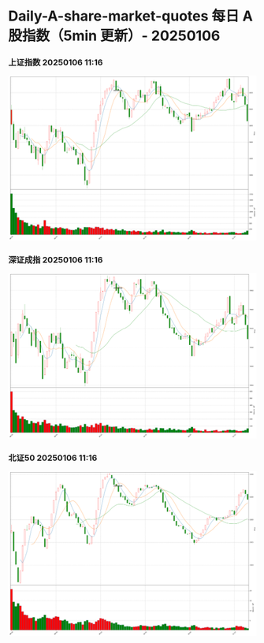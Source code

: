 
# Daily-A-share-market-quotes 每日 A 股指数（5min 更新）- 20250106

### 上证指数 20250106 11:16
![](./fig/2025/1/20250106-sh000001.png)

### 深证成指 20250106 11:16
![](./fig/2025/1/20250106-sz399001.png)

### 北证50 20250106 11:16
![](./fig/2025/1/20250106-bj899050.png)
